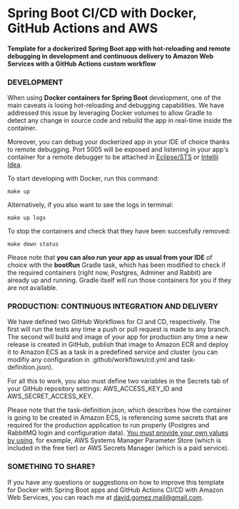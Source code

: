 # Spring Boot CI/CD with Docker, GitHub Actions and AWS

#### Template for a dockerized Spring Boot app with hot-reloading and remote debugging in development and continuous delivery to Amazon Web Services with a GitHub Actions custom workflow

### DEVELOPMENT

When using **Docker containers for Spring Boot** development, one of the main caveats is losing hot-reloading and debugging capabilities. We have addressed this issue by leveraging Docker volumes to allow Gradle to detect any change in source code and rebuild the app in real-time inside the container. 

Moreover, you can debug your dockerized app in your IDE of choice thanks to remote debugging. Port 5005 will be exposed and listening in your app's container for a remote debugger to be attached in [Eclipse/STS](https://docs.alfresco.com/5.2/tasks/sdk-debug-eclipse.html) or [Intellij Idea](https://docs.alfresco.com/5.2/tasks/sdk-debug-intellij.html).

To start developing with Docker, run this command:

`make up`

Alternatively, if you also want to see the logs in terminal:

`make up logs`

To stop the containers and check that they have been succesfully removed:

`make down status`

Please note that **you can also run your app as usual from your IDE** of choice with the **bootRun** Gradle task, which has been modified to check if the required containers (right now, Postgres, Adminer and Rabbit) are already up and running. Gradle itself will run those containers for you if they are not available.

### PRODUCTION: CONTINUOUS INTEGRATION AND DELIVERY

We have defined two GitHub Workflows for CI and CD, respectively. The first will run the tests any time a push or pull request is made to any branch. The second will build and image of your app for production any time a new release is created in GitHub,  publish that image to Amazon ECR and deploy it to Amazon ECS as a task in a predefined service and cluster (you can modifiy any configuration in .github/workflows/cd.yml and task-definition.json). 

For all this to work, you also must define two variables in the Secrets tab of your GitHub repository settings: AWS_ACCESS_KEY_ID and AWS_SECRET_ACCESS_KEY.

Please note that the task-definition.json, which describes how the container is going to be created in Amazon ECS, is referencing some secrets that are required for the production application to run properly (Postgres and RabbitMQ login and configuration data). [You must provide your own values by using](https://aws.amazon.com/es/premiumsupport/knowledge-center/ecs-data-security-container-task/), for example, AWS Systems Manager Parameter Store (which is included in the free tier) or AWS Secrets Manager (which is a paid service).

### SOMETHING TO SHARE?

If you have any questions or suggestions on how to improve this template for Docker with Spring Boot apps and GitHub Actions CI/CD with Amazon Web Services, you can reach me at [david.gomez.mail@gmail.com](mailto:david.gomez.mail@gmail.com).